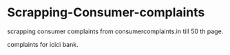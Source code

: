 # Scrapping-Consumer-complaints

scrapping consumer complaints from consumercomplaints.in till 50 th page.

complaints for icici bank.
